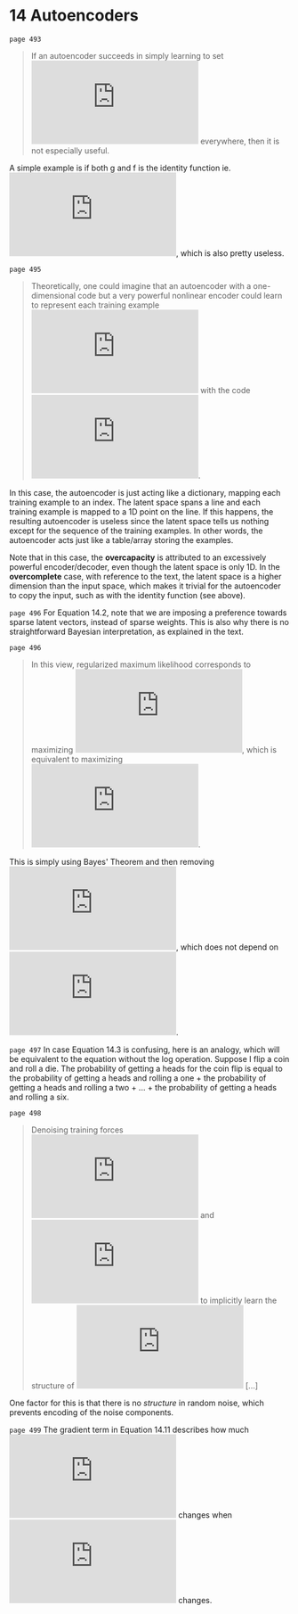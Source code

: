 # 14 Autoencoders

`page 493`

> If an autoencoder succeeds in simply learning to set ![g(f(\mathbf{x}))=\mathbf{x}](http://latex.codecogs.com/gif.latex?g%28f%28%5Cmathbf%7Bx%7D%29%29%3D%5Cmathbf%7Bx%7D) everywhere, then it is not especially useful.

A simple example is if both g and f is the identity function ie. ![g(\mathbf{x})=f(\mathbf{x})=\mathbf{Ix}](http://latex.codecogs.com/gif.latex?g%28%5Cmathbf%7Bx%7D%29%3Df%28%5Cmathbf%7Bx%7D%29%3D%5Cmathbf%7BIx%7D), which is also pretty useless.

`page 495`

> Theoretically, one could imagine that an autoencoder with a one-dimensional code but a very powerful nonlinear encoder could learn to represent each training example ![\mathbf{x}^{(i)}](http://latex.codecogs.com/gif.latex?%5Cmathbf%7Bx%7D%5E%7B%28i%29%7D) with the code ![i](http://latex.codecogs.com/gif.latex?i).

In this case, the autoencoder is just acting like a dictionary, mapping each training example to an index. The latent space spans a line and each training example is mapped to a 1D point on the line. If this happens, the resulting autoencoder is useless since the latent space tells us nothing except for the sequence of the training examples. In other words, the autoencoder acts just like a table/array storing the examples.

Note that in this case, the **overcapacity** is attributed to an excessively powerful encoder/decoder, even though the latent space is only 1D. In the **overcomplete** case, with reference to the text, the latent space is a higher dimension than the input space, which makes it trivial for the autoencoder to copy the input, such as with the identity function (see above).

`page 496` For Equation 14.2, note that we are imposing a preference towards sparse latent vectors, instead of sparse weights. This is also why there is no straightforward Bayesian interpretation, as explained in the text.

`page 496`

> In this view, regularized maximum likelihood corresponds to maximizing ![\log p(\mathbf{\theta\mid x})](http://latex.codecogs.com/gif.latex?%5Clog%20p%28%5Cmathbf%7B%5Ctheta%5Cmid%20x%7D%29), which is equivalent to maximizing ![\log p(\mathbf{x\mid\theta})+\log p(\mathbf{\theta})](http://latex.codecogs.com/gif.latex?%5Clog%20p%28%5Cmathbf%7Bx%5Cmid%5Ctheta%7D%29&plus;%5Clog%20p%28%5Cmathbf%7B%5Ctheta%7D%29).

This is simply using Bayes' Theorem and then removing ![-\log p(\mathbf{x})](http://latex.codecogs.com/gif.latex?-%5Clog%20p%28%5Cmathbf%7Bx%7D%29), which does not depend on ![\mathbf{\theta}](http://latex.codecogs.com/gif.latex?%5Cmathbf%7B%5Ctheta%7D).

`page 497` In case Equation 14.3 is confusing, here is an analogy, which will be equivalent to the equation without the log operation. Suppose I flip a coin and roll a die. The probability of getting a heads for the coin flip is equal to the probability of getting a heads and rolling a one + the probability of getting a heads and rolling a two + ... + the probability of getting a heads and rolling a six.

`page 498`

> Denoising training forces ![f](http://latex.codecogs.com/gif.latex?f) and ![g](http://latex.codecogs.com/gif.latex?g) to implicitly learn the structure of ![p_\text{data}(\mathbf{x})](http://latex.codecogs.com/gif.latex?p_%5Ctext%7Bdata%7D%28%5Cmathbf%7Bx%7D%29) [...]

One factor for this is that there is no *structure* in random noise, which prevents encoding of the noise components.

`page 499` The gradient term in Equation 14.11 describes how much ![h_i](http://latex.codecogs.com/gif.latex?h_i) changes when ![\mathbf{x}](http://latex.codecogs.com/gif.latex?%5Cmathbf%7Bx%7D) changes.
